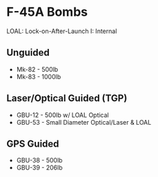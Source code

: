 # F-45A Bombs

LOAL: Lock-on-After-Launch
I: Internal

## **Unguided**

- Mk-82 - 500lb
- Mk-83 - 1000lb

## **Laser/Optical Guided (TGP)**

- GBU-12 - 500lb w/ LOAL Optical
- GBU-53 - Small Diameter Optical/Laser & LOAL

## **GPS Guided**

- GBU-38 - 500lb
- GBU-39 - 206lb
